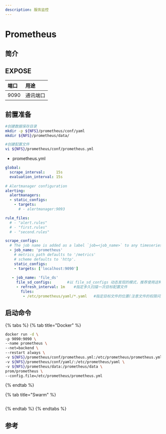 ```yaml
---
description: 服务监控
---
```


# Prometheus

## 简介



## EXPOSE

| 端口 | 用途 |
| :--- | :--- |
| 9090 | 通讯端口 |



## 前置准备

```bash
#创建数据保存目录
mkdir -p ${NFS}/prometheus/conf/yaml
mkdir ${NFS}/prometheus/data/

#创建配置文件
vi ${NFS}/prometheus/conf/prometheus.yml
```

* prometheus.yml

```yaml
global:
  scrape_interval:     15s
  evaluation_interval: 15s
  
# Alertmanager configuration
alerting:
  alertmanagers:
  - static_configs:
    - targets:
      # - alertmanager:9093

rule_files:
  # - "alert.rules"
  # - "first.rules"
  # - "second.rules"

scrape_configs:
  # The job name is added as a label `job=<job_name>` to any timeseries scraped from this config.
  - job_name: 'prometheus'
    # metrics_path defaults to '/metrics'
    # scheme defaults to 'http'.
    static_configs:
    - targets: ['localhost:9090']
    
   - job_name: 'file_ds'
     file_sd_configs:       #以 file_sd_configs 动态发现的模式，推荐使用这种方式，可以实现热添加
     - refresh_interval: 1m    #指定多久扫描一次目标配置文件
       files:
        - /etc/prometheus/yaml/*.yaml   #指定目标文件的位置(注意文件的权限问题)
```

## 启动命令

{% tabs %}
{% tab title="Docker" %}
```bash
docker run -d \
-p 9090:9090 \
--name prometheus \
--net=backend \
--restart always \
-v ${NFS}/prometheus/conf/prometheus.yml:/etc/prometheus/prometheus.yml \
-v ${NFS}/prometheus/conf/yaml/:/etc/prometheus/yaml \
-v ${NFS}/prometheus/data:/prometheus/data \
prom/prometheus \
--config.file=/etc/prometheus/prometheus.yml
```
{% endtab %}

{% tab title="Swarm" %}
```bash

```
{% endtab %}
{% endtabs %}



## 参考

